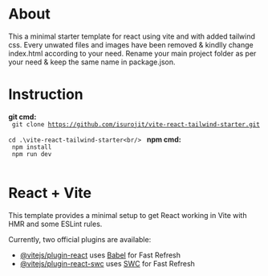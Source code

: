 # About

This a minimal starter template for react using vite and with added tailwind css. Every unwated files and images have been removed & kindlly change index.html according to your need. Rename your main project folder as per your need & keep the same name in package.json.

# Instruction
<strong>git cmd: </strong><br/>
<code>
git clone https://github.com/isurojit/vite-react-tailwind-starter.git<br/>
cd .\vite-react-tailwind-starter\<br/>
</code>
<strong>npm cmd:</strong> <br/>
<code>
npm install<br/>
npm run dev<br/>
</code>
# React + Vite

This template provides a minimal setup to get React working in Vite with HMR and some ESLint rules.

Currently, two official plugins are available:

- [@vitejs/plugin-react](https://github.com/vitejs/vite-plugin-react/blob/main/packages/plugin-react/README.md) uses [Babel](https://babeljs.io/) for Fast Refresh
- [@vitejs/plugin-react-swc](https://github.com/vitejs/vite-plugin-react-swc) uses [SWC](https://swc.rs/) for Fast Refresh
